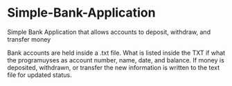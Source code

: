 # Simple-Bank-Application
Simple Bank Application that allows accounts to deposit, withdraw, and transfer money

Bank accounts are held inside a .txt file. What is listed inside the TXT if what the programuyses as account number, name, date, and balance. If money is deposited, withdrawn, or transfer the new information is written to the text file for updated status. 
